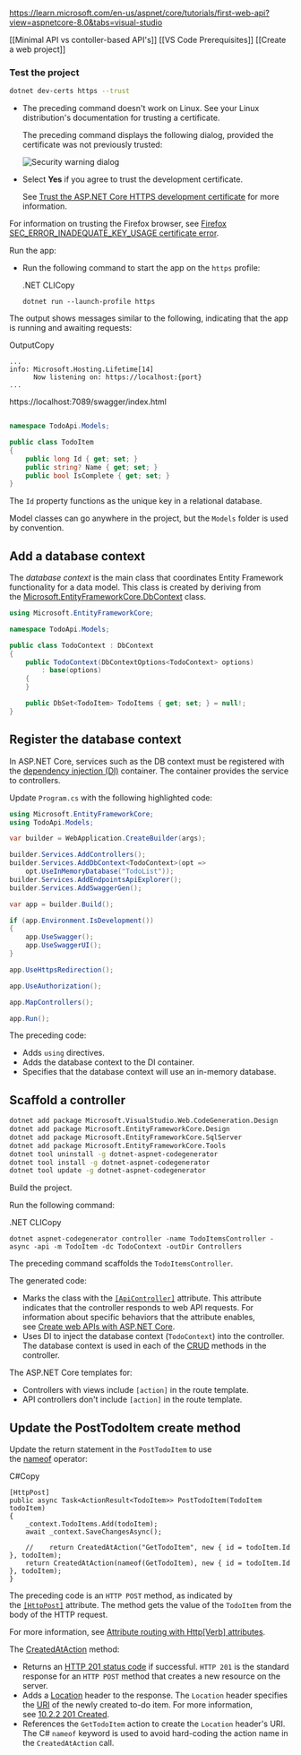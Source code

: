https://learn.microsoft.com/en-us/aspnet/core/tutorials/first-web-api?view=aspnetcore-8.0&tabs=visual-studio

[[Minimal API vs contoller-based API's]]
[[VS Code Prerequisites]]
[[Create a web project]]

### Test the project
```bash
dotnet dev-certs https --trust
```

- The preceding command doesn't work on Linux. See your Linux distribution's documentation for trusting a certificate.
    
    The preceding command displays the following dialog, provided the certificate was not previously trusted:
    
    ![Security warning dialog](https://learn.microsoft.com/en-us/aspnet/core/getting-started/_static/cert.png?view=aspnetcore-8.0)
    
- Select **Yes** if you agree to trust the development certificate.
    
    See [Trust the ASP.NET Core HTTPS development certificate](https://learn.microsoft.com/en-us/aspnet/core/security/enforcing-ssl?view=aspnetcore-8.0#trust-the-aspnet-core-https-development-certificate-on-windows-and-macos) for more information.
    

For information on trusting the Firefox browser, see [Firefox SEC_ERROR_INADEQUATE_KEY_USAGE certificate error](https://learn.microsoft.com/en-us/aspnet/core/security/enforcing-ssl?view=aspnetcore-8.0#trust-ff).

Run the app:

- Run the following command to start the app on the `https` profile:
    
    .NET CLICopy
    
    ```
    dotnet run --launch-profile https
    ```
    

The output shows messages similar to the following, indicating that the app is running and awaiting requests:

OutputCopy

```
...
info: Microsoft.Hosting.Lifetime[14]
      Now listening on: https://localhost:{port}
...
```


https://localhost:7089/swagger/index.html


```c#

namespace TodoApi.Models;

public class TodoItem
{
    public long Id { get; set; }
    public string? Name { get; set; }
    public bool IsComplete { get; set; }
}
```
The `Id` property functions as the unique key in a relational database.

Model classes can go anywhere in the project, but the `Models` folder is used by convention.

## Add a database context

The _database context_ is the main class that coordinates Entity Framework functionality for a data model. This class is created by deriving from the [Microsoft.EntityFrameworkCore.DbContext](https://learn.microsoft.com/en-us/dotnet/api/microsoft.entityframeworkcore.dbcontext) class.

``` c#
using Microsoft.EntityFrameworkCore;

namespace TodoApi.Models;

public class TodoContext : DbContext
{
    public TodoContext(DbContextOptions<TodoContext> options)
        : base(options)
    {
    }

    public DbSet<TodoItem> TodoItems { get; set; } = null!;
}
```

## Register the database context

In ASP.NET Core, services such as the DB context must be registered with the [dependency injection (DI)](https://learn.microsoft.com/en-us/aspnet/core/fundamentals/dependency-injection?view=aspnetcore-8.0) container. The container provides the service to controllers.

Update `Program.cs` with the following highlighted code:

```c#
using Microsoft.EntityFrameworkCore;
using TodoApi.Models;

var builder = WebApplication.CreateBuilder(args);

builder.Services.AddControllers();
builder.Services.AddDbContext<TodoContext>(opt =>
    opt.UseInMemoryDatabase("TodoList"));
builder.Services.AddEndpointsApiExplorer();
builder.Services.AddSwaggerGen();

var app = builder.Build();

if (app.Environment.IsDevelopment())
{
    app.UseSwagger();
    app.UseSwaggerUI();
}

app.UseHttpsRedirection();

app.UseAuthorization();

app.MapControllers();

app.Run();
```

The preceding code:

- Adds `using` directives.
- Adds the database context to the DI container.
- Specifies that the database context will use an in-memory database.

## Scaffold a controller

```bash
dotnet add package Microsoft.VisualStudio.Web.CodeGeneration.Design
dotnet add package Microsoft.EntityFrameworkCore.Design
dotnet add package Microsoft.EntityFrameworkCore.SqlServer
dotnet add package Microsoft.EntityFrameworkCore.Tools
dotnet tool uninstall -g dotnet-aspnet-codegenerator
dotnet tool install -g dotnet-aspnet-codegenerator
dotnet tool update -g dotnet-aspnet-codegenerator
```


Build the project.

Run the following command:

.NET CLICopy

```
dotnet aspnet-codegenerator controller -name TodoItemsController -async -api -m TodoItem -dc TodoContext -outDir Controllers
```

The preceding command scaffolds the `TodoItemsController`.


The generated code:

- Marks the class with the [`[ApiController]`](https://learn.microsoft.com/en-us/dotnet/api/microsoft.aspnetcore.mvc.apicontrollerattribute) attribute. This attribute indicates that the controller responds to web API requests. For information about specific behaviors that the attribute enables, see [Create web APIs with ASP.NET Core](https://learn.microsoft.com/en-us/aspnet/core/web-api/?view=aspnetcore-8.0).
- Uses DI to inject the database context (`TodoContext`) into the controller. The database context is used in each of the [CRUD](https://wikipedia.org/wiki/Create,_read,_update_and_delete) methods in the controller.

The ASP.NET Core templates for:

- Controllers with views include `[action]` in the route template.
- API controllers don't include `[action]` in the route template.

## Update the PostTodoItem create method

Update the return statement in the `PostTodoItem` to use the [nameof](https://learn.microsoft.com/en-us/dotnet/csharp/language-reference/operators/nameof) operator:

C#Copy

```
[HttpPost]
public async Task<ActionResult<TodoItem>> PostTodoItem(TodoItem todoItem)
{
    _context.TodoItems.Add(todoItem);
    await _context.SaveChangesAsync();

    //    return CreatedAtAction("GetTodoItem", new { id = todoItem.Id }, todoItem);
    return CreatedAtAction(nameof(GetTodoItem), new { id = todoItem.Id }, todoItem);
}
```

The preceding code is an `HTTP POST` method, as indicated by the [`[HttpPost]`](https://learn.microsoft.com/en-us/dotnet/api/microsoft.aspnetcore.mvc.httppostattribute) attribute. The method gets the value of the `TodoItem` from the body of the HTTP request.

For more information, see [Attribute routing with Http[Verb] attributes](https://learn.microsoft.com/en-us/aspnet/core/mvc/controllers/routing?view=aspnetcore-8.0#verb).

The [CreatedAtAction](https://learn.microsoft.com/en-us/dotnet/api/microsoft.aspnetcore.mvc.controllerbase.createdataction) method:

- Returns an [HTTP 201 status code](https://developer.mozilla.org/docs/Web/HTTP/Status/201) if successful. `HTTP 201` is the standard response for an `HTTP POST` method that creates a new resource on the server.
- Adds a [Location](https://developer.mozilla.org/docs/Web/HTTP/Headers/Location) header to the response. The `Location` header specifies the [URI](https://developer.mozilla.org/docs/Glossary/URI) of the newly created to-do item. For more information, see [10.2.2 201 Created](https://www.rfc-editor.org/rfc/rfc9110.html#section-10.2.2).
- References the `GetTodoItem` action to create the `Location` header's URI. The C# `nameof` keyword is used to avoid hard-coding the action name in the `CreatedAtAction` call.